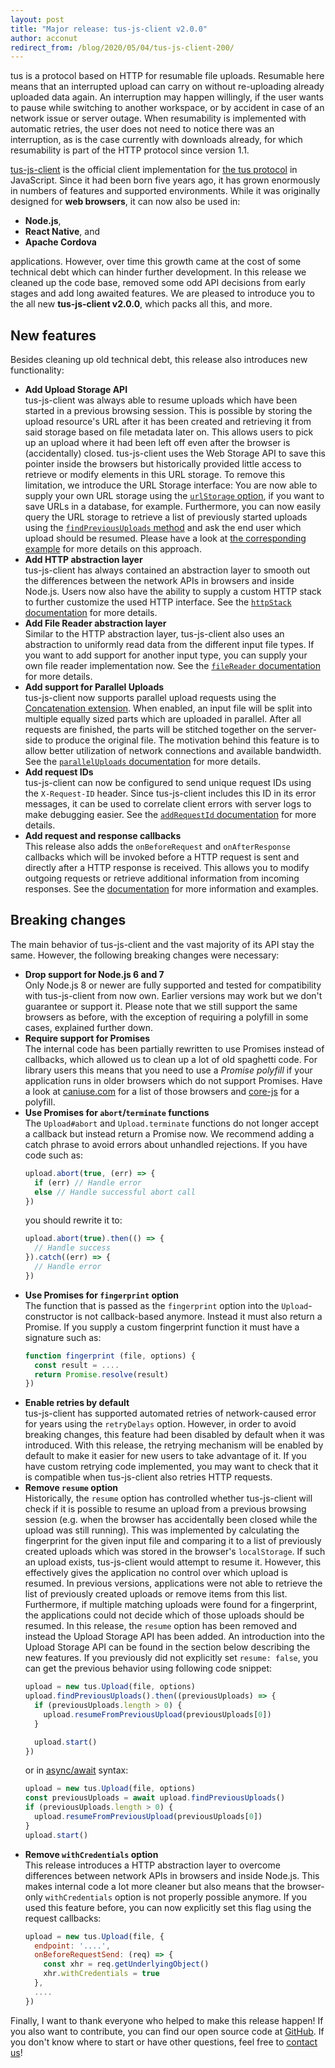 ```yaml
---
layout: post
title: "Major release: tus-js-client v2.0.0"
author: acconut
redirect_from: /blog/2020/05/04/tus-js-client-200/
---
```


tus is a protocol based on HTTP for resumable file uploads. Resumable here means that an interrupted upload can carry on without re-uploading already uploaded data again. An interruption may happen willingly, if the user wants to pause while switching to another workspace, or by accident in case of an network issue or server outage. When resumability is implemented with automatic retries, the user does not need to notice there was an interruption, as is the case currently with downloads already, for which resumability is part of the HTTP protocol since version 1.1. 

[tus-js-client](https://github.com/tus/tus-js-client/) is the official client implementation for [the tus protocol](/protocols/resumable-upload.html) in JavaScript. Since it had been born five years ago, it has grown enormously in numbers of features and supported environments. While it was originally designed for **web browsers**, it can now also be used in:

- **Node.js**, 
- **React Native**, and 
- **Apache Cordova**

applications. However, over time this growth came at the cost of some technical debt which can hinder further development. In this release we cleaned up the code base, removed some odd API decisions from early stages and add long awaited features. We are pleased to introduce you to the all new **tus-js-client v2.0.0**, which packs all this, and more.

## New features

Besides cleaning up old technical debt, this release also introduces new functionality:

- **Add Upload Storage API**<br />
  tus-js-client was always able to resume uploads which have been started in a previous browsing session. This is possible by storing the upload resource's URL after it has been created and retrieving it from said storage based on file metadata later on. This allows users to pick up an upload where it had been left off even after the browser is (accidentally) closed. tus-js-client uses the Web Storage API to save this pointer inside the browsers but historically provided little access to retrieve or modify elements in this URL storage.
  To remove this limitation, we introduce the URL Storage interface: You are now able to supply your own URL storage using the [`urlStorage` option](https://github.com/tus/tus-js-client/blob/v2.0/docs/api.md#urlstorage), if you want to save URLs in a database, for example.
  Furthermore, you can now easily query the URL storage to retrieve a list of previously started uploads using the [`findPreviousUploads` method](https://github.com/tus/tus-js-client/blob/v2.0/docs/api.md#tusuploadfindpreviousuploads) and ask the end user which upload should be resumed. Please have a look at [the corresponding example](https://github.com/tus/tus-js-client/blob/v2.0/docs/usage.md#example-let-user-select-upload-to-resume) for more details on this approach.
- **Add HTTP abstraction layer**<br />
  tus-js-client has always contained an abstraction layer to smooth out the differences between the network APIs in browsers and inside Node.js. Users now also have the ability to supply a custom HTTP stack to further customize the used HTTP interface. See the [`httpStack` documentation](https://github.com/tus/tus-js-client/blob/v2.0/docs/api.md#httpstack) for more details.
- **Add File Reader abstraction layer**<br />
  Similar to the HTTP abstraction layer, tus-js-client also uses an abstraction to uniformly read data from the different input file types. If you want to add support for another input type, you can supply your own file reader implementation now. See the [`fileReader` documentation](https://github.com/tus/tus-js-client/blob/v2.0/docs/api.md#filereader) for more details.
- **Add support for Parallel Uploads**<br />
  tus-js-client now supports parallel upload requests using the [Concatenation extension](https://tus.io/protocols/resumable-upload.html#concatenation). When enabled, an input file will be split into multiple equally sized parts which are uploaded in parallel. After all requests are finished, the parts will be stitched together on the server-side to produce the original file. The motivation behind this feature is to allow better utilization of network connections and available bandwidth. See the [`parallelUploads` documentation](https://github.com/tus/tus-js-client/blob/v2.0/docs/api.md#paralleluploads) for more details.
- **Add request IDs**<br />
  tus-js-client can now be configured to send unique request IDs using the `X-Request-ID` header. Since tus-js-client includes this ID in its error messages, it can be used to correlate client errors with server logs to make debugging easier. See the [`addRequestId` documentation](https://github.com/tus/tus-js-client/blob/v2.0/docs/api.md#addrequestid) for more details.
- **Add request and response callbacks**<br />
  This release also adds the `onBeforeRequest` and `onAfterResponse` callbacks which will be invoked before a HTTP request is sent and directly after a HTTP response is received. This allows you to modify outgoing requests or retrieve additional information from incoming responses. See the [documentation](https://github.com/tus/tus-js-client/blob/v2.0/docs/api.md#onbeforerequest) for more information and examples.

## Breaking changes

The main behavior of tus-js-client and the vast majority of its API stay the same. However, the following breaking changes were necessary:

- **Drop support for Node.js 6 and 7**<br />
  Only Node.js 8 or newer are fully supported and tested for compatibility with tus-js-client from now own. Earlier versions may work but we don't guarantee or support it. Please note that we still support the same browsers as before, with the exception of requiring a polyfill in some cases, explained further down.
- **Require support for Promises**<br />
  The internal code has been partially rewritten to use Promises instead of callbacks, which allowed us to clean up a lot of old spaghetti code. For library users this means that you need to use a *Promise polyfill* if your application runs in older browsers which do not support Promises. Have a look at [caniuse.com](https://caniuse.com/#feat=promises) for a list of those browsers and [core-js](https://github.com/zloirock/core-js#ecmascript-promise) for a polyfill.
- **Use Promises for `abort`/`terminate` functions**<br />
  The `Upload#abort` and `Upload.terminate` functions do not longer accept a callback but instead return a Promise now. We recommend adding a catch phrase to avoid errors about unhandled rejections. If you have code such as:
  ```js
  upload.abort(true, (err) => {
    if (err) // Handle error
    else // Handle successful abort call
  })
  ```
  you should rewrite it to:
  ```js
  upload.abort(true).then(() => {
    // Handle success
  }).catch((err) => {
    // Handle error
  })
  ```
- **Use Promises for `fingerprint` option**<br />
  The function that is passed as the `fingerprint` option into the `Upload`-constructor is not callback-based anymore. Instead it must also return a Promise. If you supply a custom fingerprint function it must have a signature such as:
  ```js
  function fingerprint (file, options) {
    const result = ....
    return Promise.resolve(result)
  })
  ```
- **Enable retries by default**<br />
  tus-js-client has supported automated retries of network-caused error for years using the `retryDelays` option. However, in order to avoid breaking changes, this feature had been disabled by default when it was introduced. With this release, the retrying mechanism will be enabled by default to make it easier for new users to take advantage of it. If you have custom retrying code implemented, you may want to check that it is compatible when tus-js-client also retries HTTP requests.
- **Remove `resume` option**<br />
  Historically, the `resume` option has controlled whether tus-js-client will check if it is possible to resume an upload from a previous browsing session (e.g. when the browser has accidentally been closed while the upload was still running). This was implemented by calculating the fingerprint for the given input file and comparing it to a list of previously created uploads which was stored in the browser's `localStorage`. If such an upload exists, tus-js-client would attempt to resume it.
However, this effectively gives the application no control over which upload is resumed. In previous versions, applications were not able to retrieve the list of previously created uploads or remove items from this list. Furthermore, if multiple matching uploads were found for a fingerprint, the applications could not decide which of those uploads should be resumed.
In this release, the `resume` option has been removed and instead the Upload Storage API has been added. An introduction into the Upload Storage API can be found in the section below describing the new features. If you previously did not explicitly set `resume: false`, you can get the previous behavior using following code snippet:
  ```js
  upload = new tus.Upload(file, options)
  upload.findPreviousUploads().then((previousUploads) => {
    if (previousUploads.length > 0) {
      upload.resumeFromPreviousUpload(previousUploads[0])
    }

    upload.start()
  })
  ```
  or in [async/await](https://developer.mozilla.org/en-US/docs/Web/JavaScript/Reference/Statements/async_function) syntax:
  ```js
  upload = new tus.Upload(file, options)
  const previousUploads = await upload.findPreviousUploads()
  if (previousUploads.length > 0) {
    upload.resumeFromPreviousUpload(previousUploads[0])
  }
  upload.start()
  ```
- **Remove `withCredentials` option**<br />
  This release introduces a HTTP abstraction layer to overcome differences between network APIs in browsers and inside Node.js. This makes internal code a lot more cleaner but also means that the browser-only `withCredentials` option is not properly possible anymore. If you used this feature before, you can now explicitly set this flag using the request callbacks:
  ```js
  upload = new tus.Upload(file, {
    endpoint: '....',
    onBeforeRequestSend: (req) => {
      const xhr = req.getUnderlyingObject()
      xhr.withCredentials = true
    },
    ....
  })
  ```

Finally, I want to thank everyone who helped to make this release happen! If you also want to contribute, you can find our open source code at [GitHub](https://github.com/tus). If you don't know where to start or have other questions, feel free to [contact us](/support.html)!
